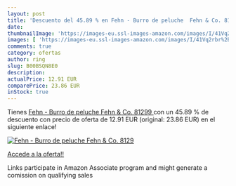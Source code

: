 ```yaml
---
layout: post
title: 'Descuento del 45.89 % en Fehn - Burro de peluche  Fehn & Co. 8129'
date: 
thumbnailImage: 'https://images-eu.ssl-images-amazon.com/images/I/41Vq2rbr%2BmL._SL200_.jpg'
images: [ 'https://images-eu.ssl-images-amazon.com/images/I/41Vq2rbr%2BmL._SL200_.jpg' ]
comments: true
category: ofertas
author: ring
slug: B00BSQN8E0
description:
actualPrice: 12.91 EUR
comparePrice: 23.86 EUR
inStock: true
---
```


Tienes [Fehn - Burro de peluche  Fehn & Co. 81299 ](https://www.amazon.es/dp/B00BSQN8E0/?tag=tolees-21) con un 45.89 % de descuento con precio de oferta de 12.91 EUR (original: 23.86 EUR) en el siguiente enlace!

[![Fehn - Burro de peluche  Fehn & Co. 8129](https://images-eu.ssl-images-amazon.com/images/I/41Vq2rbr%2BmL._SL200_.jpg)](https://www.amazon.es/dp/B00BSQN8E0/?tag=tolees-21)

[Accede a la oferta!!](https://www.amazon.es/dp/B00BSQN8E0/?tag=tolees-21)

Links participate in Amazon Associate program and might generate a comission on qualifying sales



